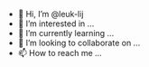 








- 👋 Hi, I’m @leuk-lij
- 👀 I’m interested in ...
- 🌱 I’m currently learning ...
- 💞️ I’m looking to collaborate on ...
- 📫 How to reach me ...

<!---
leuk-lij/leuk-lij is a ✨ special ✨ repository because its `README.md` (this file) appears on your GitHub profile.
You can click the Preview link to take a look at your changes.
--->
